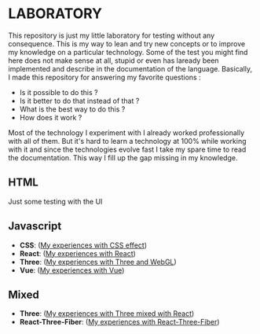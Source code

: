 # LABORATORY

This repository is just my little laboratory for testing without any consequence.
This is my way to lean and try new concepts or to improve my knowledge on a particular technology. Some of the test you might find here does not make sense at all, stupid or even has laready been implemented and describe in the documentation of the language. Basically, I made this repository for answering my favorite questions :

* Is it possible to do this ?
* Is it better to do that instead of that ?
* What is the best way to do this ?
* How does it work ?

Most of the technology I experiment with I already worked professionally with all of them. But it's hard to learn a technology at 100% while working with it and since the technologies evolve fast I take my spare time to read the documentation. This way I fill up the gap missing in my knowledge.  

## HTML

Just some testing with the UI

## Javascript

* **CSS**: ([My experiences with CSS effect](Javascript/CSS/README.md))
* **React**: ([My experiences with React](Javascript/React/README.md))
* **Three**: ([My experiences with Three and WebGL](Javascript/Three/README.md))
* **Vue**: ([My experiences with Vue](Javascript/React/README.md))

## Mixed

* **Three**: ([My experiences with Three mixed with React](Mixed/Three/README.md))
* **React-Three-Fiber**: ([My experiences with React-Three-Fiber](Mixed/Three/README.md))
